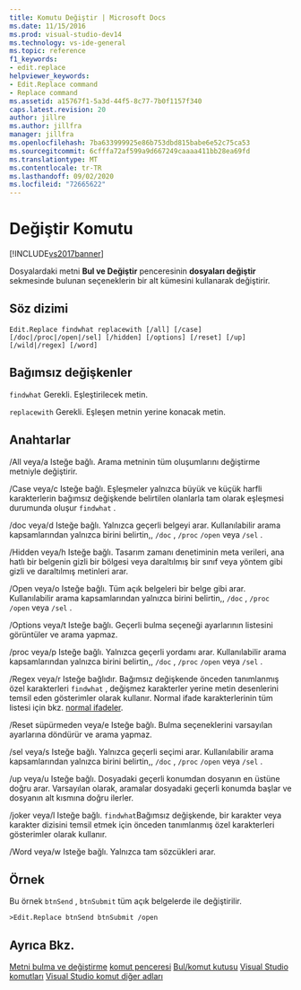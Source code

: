 ```yaml
---
title: Komutu Değiştir | Microsoft Docs
ms.date: 11/15/2016
ms.prod: visual-studio-dev14
ms.technology: vs-ide-general
ms.topic: reference
f1_keywords:
- edit.replace
helpviewer_keywords:
- Edit.Replace command
- Replace command
ms.assetid: a15767f1-5a3d-44f5-8c77-7b0f1157f340
caps.latest.revision: 20
author: jillre
ms.author: jillfra
manager: jillfra
ms.openlocfilehash: 7ba633999925e86b753dbd815babe6e52c75ca53
ms.sourcegitcommit: 6cfffa72af599a9d667249caaaa411bb28ea69fd
ms.translationtype: MT
ms.contentlocale: tr-TR
ms.lasthandoff: 09/02/2020
ms.locfileid: "72665622"
---
```

# <a name="replace-command"></a>Değiştir Komutu
[!INCLUDE[vs2017banner](../../includes/vs2017banner.md)]

Dosyalardaki metni **Bul ve Değiştir** penceresinin **dosyaları değiştir** sekmesinde bulunan seçeneklerin bir alt kümesini kullanarak değiştirir.

## <a name="syntax"></a>Söz dizimi

```
Edit.Replace findwhat replacewith [/all] [/case]
[/doc|/proc|/open|/sel] [/hidden] [/options] [/reset] [/up]
[/wild|/regex] [/word]
```

## <a name="arguments"></a>Bağımsız değişkenler
 `findwhat` Gerekli. Eşleştirilecek metin.

 `replacewith` Gerekli. Eşleşen metnin yerine konacak metin.

## <a name="switches"></a>Anahtarlar
 /All veya/a Isteğe bağlı. Arama metninin tüm oluşumlarını değiştirme metniyle değiştirir.

 /Case veya/c Isteğe bağlı. Eşleşmeler yalnızca büyük ve küçük harfli karakterlerin bağımsız değişkende belirtilen olanlarla tam olarak eşleşmesi durumunda oluşur `findwhat` .

 /doc veya/d Isteğe bağlı. Yalnızca geçerli belgeyi arar. Kullanılabilir arama kapsamlarından yalnızca birini belirtin,, `/doc` , `/proc` `/open` veya `/sel` .

 /Hidden veya/h Isteğe bağlı. Tasarım zamanı denetiminin meta verileri, ana hatlı bir belgenin gizli bir bölgesi veya daraltılmış bir sınıf veya yöntem gibi gizli ve daraltılmış metinleri arar.

 /Open veya/o Isteğe bağlı. Tüm açık belgeleri bir belge gibi arar. Kullanılabilir arama kapsamlarından yalnızca birini belirtin,, `/doc` , `/proc` `/open` veya `/sel` .

 /Options veya/t Isteğe bağlı. Geçerli bulma seçeneği ayarlarının listesini görüntüler ve arama yapmaz.

 /proc veya/p Isteğe bağlı. Yalnızca geçerli yordamı arar. Kullanılabilir arama kapsamlarından yalnızca birini belirtin,, `/doc` , `/proc` `/open` veya `/sel` .

 /Regex veya/r Isteğe bağlıdır. Bağımsız değişkende önceden tanımlanmış özel karakterleri `findwhat` , değişmez karakterler yerine metin desenlerini temsil eden gösterimler olarak kullanır. Normal ifade karakterlerinin tüm listesi için bkz. [normal ifadeler](../../ide/using-regular-expressions-in-visual-studio.md).

 /Reset süpürmeden veya/e Isteğe bağlı. Bulma seçeneklerini varsayılan ayarlarına döndürür ve arama yapmaz.

 /sel veya/s Isteğe bağlı. Yalnızca geçerli seçimi arar. Kullanılabilir arama kapsamlarından yalnızca birini belirtin,, `/doc` , `/proc` `/open` veya `/sel` .

 /up veya/u Isteğe bağlı. Dosyadaki geçerli konumdan dosyanın en üstüne doğru arar. Varsayılan olarak, aramalar dosyadaki geçerli konumda başlar ve dosyanın alt kısmına doğru ilerler.

 /joker veya/l Isteğe bağlı. `findwhat`Bağımsız değişkende, bir karakter veya karakter dizisini temsil etmek için önceden tanımlanmış özel karakterleri gösterimler olarak kullanır.

 /Word veya/w Isteğe bağlı. Yalnızca tam sözcükleri arar.

## <a name="example"></a>Örnek
 Bu örnek `btnSend` , `btnSubmit` tüm açık belgelerde ile değiştirilir.

```
>Edit.Replace btnSend btnSubmit /open
```

## <a name="see-also"></a>Ayrıca Bkz.
 [Metni bulma ve değiştirme](../../ide/finding-and-replacing-text.md) [komut penceresi](../../ide/reference/command-window.md) [Bul/komut kutusu](../../ide/find-command-box.md) [Visual Studio komutları](../../ide/reference/visual-studio-commands.md) [Visual Studio komut diğer adları](../../ide/reference/visual-studio-command-aliases.md)
